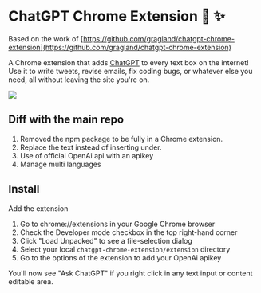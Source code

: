 # ChatGPT Chrome Extension 🤖 ✨

Based on the work of [https://github.com/gragland/chatgpt-chrome-extension](https://github.com/gragland/chatgpt-chrome-extension)

A Chrome extension that adds [ChatGPT](https://chat.openai.com) to every text box on the internet! Use it to write tweets, revise emails, fix coding bugs, or whatever else you need, all without leaving the site you're on.

![](https://i.imgur.com/IVTarA3.gif)

## Diff with the main repo

1. Removed the npm package to be fully in a Chrome extension.
2. Replace the text instead of inserting under.
3. Use of official OpenAi api with an apikey
4. Manage multi languages

## Install

Add the extension

1. Go to chrome://extensions in your Google Chrome browser
2. Check the Developer mode checkbox in the top right-hand corner
3. Click "Load Unpacked" to see a file-selection dialog
4. Select your local `chatgpt-chrome-extension/extension` directory
5. Go to the options of the extension to add your OpenAi apikey

You'll now see "Ask ChatGPT" if you right click in any text input or content editable area.